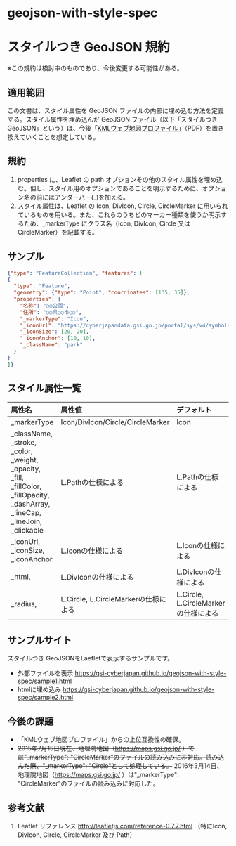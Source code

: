 geojson-with-style-spec
=======================
# スタイルつき GeoJSON 規約
※この規約は検討中のものであり、今後変更する可能性がある。
## 適用範囲
この文書は、スタイル属性を GeoJSON ファイルの内部に埋め込む方法を定義する。スタイル属性を埋め込んだ GeoJSON ファイル（以下「スタイルつき GeoJSON」という）は、今後「[KMLウェブ地図プロファイル](https://maps.gsi.go.jp/help/pdf/16Jun2015_kmp.pdf)」（PDF）を置き換えていくことを想定している。

## 規約
1. properties に、Leaflet の path オプションその他のスタイル属性を埋め込む。但し、スタイル用のオプションであることを明示するために、オプション名の前にはアンダーバー(_)を加える。
2. スタイル属性は、Leaflet の Icon, DivIcon, Circle, CircleMarker に用いられているものを用いる。また、これらのうちどのマーカー種類を使うか明示するため、_markerType にクラス名（Icon, DivIcon, Circle 又は CircleMarker）を記載する。

## サンプル
```json
{"type": "FeatureCollection", "features": [
{
  "type": "Feature",
  "geometry": {"type": "Point", "coordinates": [135, 35]},
  "properties": {
    "名称": "○○公園",
    "住所": "○○県○○市○○",
    "_markerType": "Icon", 
    "_iconUrl": "https://cyberjapandata.gsi.go.jp/portal/sys/v4/symbols/010.png", 
    "_iconSize": [20, 20],
    "_iconAnchor": [10, 10],
    "_className": "park"
  }
}
]}
```

## スタイル属性一覧

|属性名|属性値|デフォルト|
|:----|:----|:--|
|_markerType|Icon/DivIcon/Circle/CircleMarker|Icon|
|_className, _stroke, _color, _weight, _opacity, _fill, _fillColor, _fillOpacity, _dashArray, _lineCap, _lineJoin, _clickable|L.Pathの仕様による|L.Pathの仕様による|
|_iconUrl, _iconSize, _iconAnchor|L.Iconの仕様による|L.Iconの仕様による|
|_html,|L.DivIconの仕様による|L.DivIconの仕様による|
|_radius,|L.Circle, L.CircleMarkerの仕様による|L.Circle, L.CircleMarkerの仕様による|

## サンプルサイト
スタイルつき GeoJSONをLaefletで表示するサンプルです。
- 外部ファイルを表示
https://gsi-cyberjapan.github.io/geojson-with-style-spec/sample1.html
- htmlに埋め込み
https://gsi-cyberjapan.github.io/geojson-with-style-spec/sample2.html

## 今後の課題
- 「KMLウェブ地図プロファイル」からの上位互換性の確保。
- ~~2015年7月15日現在、地理院地図（https://maps.gsi.go.jp/ ）では"_markerType": "CircleMarker"のファイルの読み込みに非対応。読み込んだ際、"_markerType": "Circle"として処理している。~~ 2016年3月14日、地理院地図（https://maps.gsi.go.jp/ ）は"_markerType": "CircleMarker"のファイルの読み込みに対応した。

## 参考文献
1. Leaflet リファレンス http://leafletjs.com/reference-0.7.7.html （特にIcon, DivIcon, Circle, CircleMarker 及び Path）

